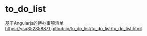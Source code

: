 # to_do_list
基于Angularjs的待办事项清单
https://ysq352358871.github.io/to_do_list/to_do_list/to_do_list.html

